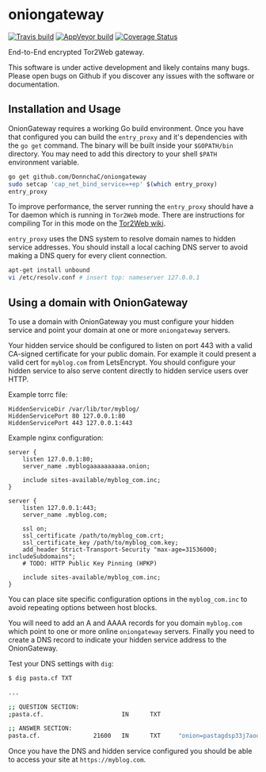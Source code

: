 oniongateway
============

[![Travis build][travis-badge]][travis-page]
[![AppVeyor build][appveyor-badge]][appveyor-page]
[![Coverage Status][coveralls-badge]][coveralls-page]

End-to-End encrypted Tor2Web gateway.

This software is under active development and likely contains many bugs.
Please open bugs on Github if you discover any issues with the software
or documentation.

Installation and Usage
----------------------

OnionGateway requires a working Go build environment. Once you have that
configured you can build the `entry_proxy` and it's dependencies with the
`go get` command. The binary will be built inside your `$GOPATH/bin`
directory. You may need to add this directory to your shell `$PATH`
environment variable.

```bash
go get github.com/DonnchaC/oniongateway
sudo setcap 'cap_net_bind_service=+ep' $(which entry_proxy)
entry_proxy
```

To improve performance, the server running the `entry_proxy` should have a Tor
daemon which is running in `Tor2Web` mode. There are instructions for
compiling Tor in this mode on the [Tor2Web wiki][tor2web-doc].

`entry_proxy` uses the DNS system to resolve domain names to hidden service
addresses. You should install a local caching DNS server to avoid making a
DNS query for every client connection.

```bash
apt-get install unbound
vi /etc/resolv.conf # insert top: nameserver 127.0.0.1
```


Using a domain with OnionGateway
--------------------------------

To use a domain with OnionGateway you must configure your hidden service and
point your domain at one or more `oniongateway` servers.

Your hidden service should be configured to listen on port 443 with a valid
CA-signed certificate for your public domain. For example it could present a
valid cert for `myblog.com` from LetsEncrypt. You should configure your hidden
service to also serve content directly to hidden service users over HTTP.

Example torrc file:

```
HiddenServiceDir /var/lib/tor/myblog/
HiddenServicePort 80 127.0.0.1:80
HiddenServicePort 443 127.0.0.1:443
```

Example nginx configuration:

```
server {
    listen 127.0.0.1:80;
    server_name .myblogaaaaaaaaaa.onion;

    include sites-available/myblog_com.inc;
}

server {
    listen 127.0.0.1:443;
    server_name .myblog.com;

    ssl on;
    ssl_certificate /path/to/myblog_com.crt;
    ssl_certificate_key /path/to/myblog_com.key;
    add_header Strict-Transport-Security "max-age=31536000; includeSubdomains";
    # TODO: HTTP Public Key Pinning (HPKP)

    include sites-available/myblog_com.inc;
}
```

You can place site specific configuration options in the `myblog_com.inc` to
avoid repeating options between host blocks.

You will need to add an A and AAAA records for you domain `myblog.com` which
point to one or more online `oniongateway` servers. Finally you need to create
a DNS record to indicate your hidden service address to the OnionGateway.

Test your DNS settings with `dig`:

```bash
$ dig pasta.cf TXT

...

;; QUESTION SECTION:
;pasta.cf.                      IN      TXT

;; ANSWER SECTION:
pasta.cf.               21600   IN      TXT     "onion=pastagdsp33j7aoq.onion"
```

Once you have the DNS and hidden service configured you should be able to
access your site at `https://myblog.com`.

[travis-page]: https://travis-ci.org/DonnchaC/oniongateway
[travis-badge]: https://travis-ci.org/DonnchaC/oniongateway.png
[appveyor-page]: https://ci.appveyor.com/project/DonnchaC/oniongateway
[appveyor-badge]: https://ci.appveyor.com/api/projects/status/i98wvpauvnrbvemw
[coveralls-page]: https://coveralls.io/github/DonnchaC/oniongateway
[coveralls-badge]: https://coveralls.io/repos/github/DonnchaC/oniongateway/badge.png
[tor2web-doc]: https://github.com/globaleaks/Tor2web/wiki/Installation-Guide#build-tor-with-tor2web-mode-and-some-patches
